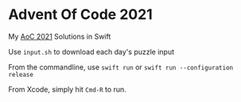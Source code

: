 # Advent Of Code 2021

My [AoC 2021](https://adventofcode.com/2021) Solutions in Swift

Use `input.sh` to download each day's puzzle input

From the commandline, use `swift run` or `swift run --configuration release`

From Xcode, simply hit `Cmd-R` to run.
